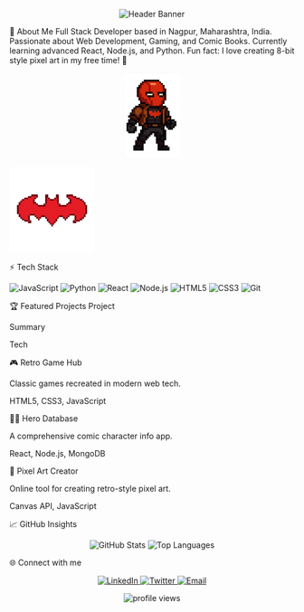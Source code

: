 <!-- Banner -->

<p align="center">
<img src="https://capsule-render.vercel.app/api?type=waving&height=270&color=0:dc2626,50:7c3aed,100:161b22&text=Hey%20there,%20I'm%20[Your%20Name]&fontAlign=50&fontAlignY=38&fontColor=FFFFFF&desc=🦇%20Developer%20|%20🔴%20Tech%20Enthusiast%20|%20🎮%20Retro%20Gaming%20Fan&descAlign=50&descAlignY=60" alt="Header Banner"/>
</p>

🚀 About Me
Full Stack Developer based in Nagpur, Maharashtra, India. Passionate about Web Development, Gaming, and Comic Books. Currently learning advanced React, Node.js, and Python. Fun fact: I love creating 8-bit style pixel art in my free time! 🎨

<p align="center">
<img src="7972f109-9eec-4a16-9c4a-048426972da4.png" alt="Pixel Art Red Hood" height="150"/> 

<img src="b4c7c63d-f1be-448b-820c-0eaced58ff81.png" alt="Pixel Art Bat Symbol" height="150"/> </p>

⚡ Tech Stack
<p align="left">
<img src="https://img.shields.io/badge/JavaScript-F7DF1E?style=for-the-badge&logo=javascript&logoColor=black" alt="JavaScript">
<img src="https://img.shields.io/badge/Python-3776AB?style=for-the-badge&logo=python&logoColor=white" alt="Python">
<img src="https://img.shields.io/badge/React-20232A?style=for-the-badge&logo=react&logoColor=61DAFB" alt="React">
<img src="https://img.shields.io/badge/Node.js-339933?style=for-the-badge&logo=nodedotjs&logoColor=white" alt="Node.js">
<img src="https://img.shields.io/badge/HTML5-E34F26?style=for-the-badge&logo=html5&logoColor=white" alt="HTML5">
<img src="https://img.shields.io/badge/CSS3-1572B6?style=for-the-badge&logo=css3&logoColor=white" alt="CSS3">
<img src="https://img.shields.io/badge/Git-F05032?style=for-the-badge&logo=git&logoColor=white" alt="Git">
</p>

🏆 Featured Projects
Project

Summary

Tech

🎮 Retro Game Hub

Classic games recreated in modern web tech.

HTML5, CSS3, JavaScript

🦸‍♂️ Hero Database

A comprehensive comic character info app.

React, Node.js, MongoDB

🎨 Pixel Art Creator

Online tool for creating retro-style pixel art.

Canvas API, JavaScript

📈 GitHub Insights
<!-- IMPORTANT: Replace 'YOUR_USERNAME' with your actual GitHub username -->

<p align="center">
<img src="https://github-readme-stats.vercel.app/api?username=YOUR_USERNAME&show_icons=true&theme=radical&icon_color=7c3aed" alt="GitHub Stats" />
<img src="https://github-readme-stats.vercel.app/api/top-langs/?username=YOUR_USERNAME&layout=compact&theme=radical" alt="Top Languages" />
</p>

🌐 Connect with me
<!-- IMPORTANT: Replace with your actual links -->

<p align="center">
<a href="https://linkedin.com/in/YOUR_LINKEDIN">
<img src="https://img.shields.io/badge/LinkedIn-0A66C2?style=for-the-badge&logo=linkedin&logoColor=white" alt="LinkedIn">
</a>
<a href="https://twitter.com/YOUR_TWITTER">
<img src="https://img.shields.io/badge/Twitter-1DA1F2?style=for-the-badge&logo=twitter&logoColor=white" alt="Twitter">
</a>
<a href="mailto:your.email@gmail.com">
<img src="https://img.shields.io/badge/Email-DC2626?style=for-the-badge&logo=gmail&logoColor=white" alt="Email">
</a>
</p>

<p align="center">
<img src="https://komarev.com/ghpvc/?username=YOUR_USERNAME&color=dc2626" alt="profile views"/>
</p>
